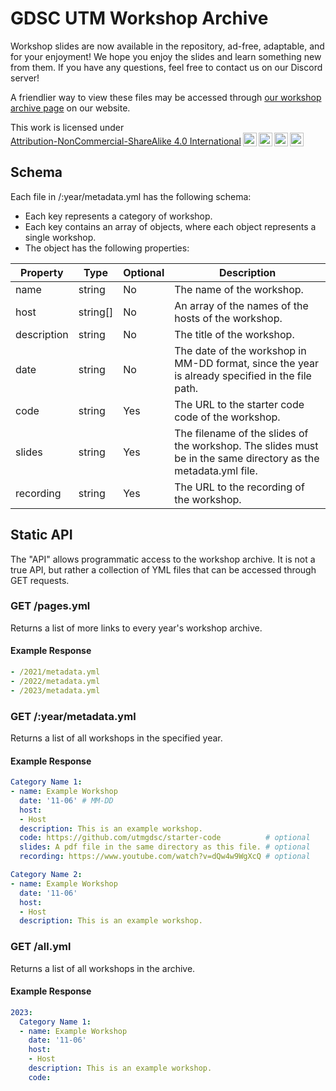 # GDSC UTM Workshop Archive

Workshop slides are now available in the repository, ad-free, adaptable, and for your enjoyment! We hope you enjoy the slides and learn something new from them. If you have any questions, feel free to contact us on our Discord server!

A friendlier way to view these files may be accessed through [our workshop archive page](https://gdscutm.com/resources/workshops) on our website.

<p xmlns:cc="http://creativecommons.org/ns#" >This work is licensed under <a href="http://creativecommons.org/licenses/by-nc-sa/4.0/?ref=chooser-v1" target="_blank" rel="license noopener noreferrer" style="display:inline-block;">Attribution-NonCommercial-ShareAlike 4.0 International<img style="height:22px!important;margin-left:3px;vertical-align:text-bottom;" src="https://mirrors.creativecommons.org/presskit/icons/cc.svg?ref=chooser-v1"><img style="height:22px!important;margin-left:3px;vertical-align:text-bottom;" src="https://mirrors.creativecommons.org/presskit/icons/by.svg?ref=chooser-v1"><img style="height:22px!important;margin-left:3px;vertical-align:text-bottom;" src="https://mirrors.creativecommons.org/presskit/icons/nc.svg?ref=chooser-v1"><img style="height:22px!important;margin-left:3px;vertical-align:text-bottom;" src="https://mirrors.creativecommons.org/presskit/icons/sa.svg?ref=chooser-v1"></a></p>

## Schema

Each file in /:year/metadata.yml has the following schema:

- Each key represents a category of workshop.
- Each key contains an array of objects, where each object represents a single workshop.
- The object has the following properties:

| Property    | Type   | Optional | Description                                                                                   |
| ----------- | ------ | -------- | --------------------------------------------------------------------------------------------- |
| name        | string | No       | The name of the workshop.                                                                      |
| host        | string[] | No       | An array of the names of the hosts of the workshop.                                           |
| description | string | No       | The title of the workshop.                                                                     |
| date        | string | No       | The date of the workshop in MM-DD format, since the year is already specified in the file path. |
| code        | string | Yes      | The URL to the starter code code of the workshop.                                              |
| slides      | string | Yes      | The filename of the slides of the workshop. The slides must be in the same directory as the metadata.yml file. |
| recording   | string | Yes      | The URL to the recording of the workshop.                                                      |

## Static API

The "API" allows programmatic access to the workshop archive. It is not a true API, but rather a collection of YML files that can be accessed through GET requests.

### GET /pages.yml

Returns a list of more links to every year's workshop archive.

#### Example Response

```yml
- /2021/metadata.yml
- /2022/metadata.yml
- /2023/metadata.yml
```

### GET /:year/metadata.yml

Returns a list of all workshops in the specified year.

#### Example Response

```yml
Category Name 1:
- name: Example Workshop
  date: '11-06' # MM-DD
  host:
  - Host
  description: This is an example workshop.
  code: https://github.com/utmgdsc/starter-code          # optional
  slides: A pdf file in the same directory as this file. # optional
  recording: https://www.youtube.com/watch?v=dQw4w9WgXcQ # optional

Category Name 2:
- name: Example Workshop
  date: '11-06'
  host:
  - Host
  description: This is an example workshop.
```

### GET /all.yml

Returns a list of all workshops in the archive.

#### Example Response

```yml
2023:
  Category Name 1:
  - name: Example Workshop
    date: '11-06'
    host:
    - Host
    description: This is an example workshop.
    code:
```

